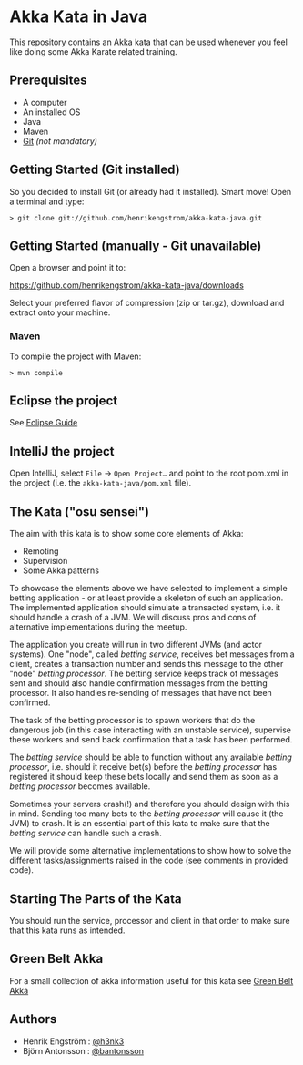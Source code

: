 # Akka Kata in Java

This repository contains an Akka kata that can be used whenever you feel like doing some Akka Karate related training.

## Prerequisites

* A computer
* An installed OS
* Java
* Maven
* [Git](http://git-scm.com/downloads) _(not mandatory)_

## Getting Started (Git installed)

So you decided to install Git (or already had it installed). Smart move!
Open a terminal and type:

```
> git clone git://github.com/henrikengstrom/akka-kata-java.git
```

## Getting Started (manually - Git unavailable)

Open a browser and point it to:

https://github.com/henrikengstrom/akka-kata-java/downloads

Select your preferred flavor of compression (zip or tar.gz), download and extract onto your machine.

### Maven

To compile the project with Maven:

```
> mvn compile
```

## Eclipse the project

See [Eclipse Guide](http://maven.apache.org/guides/mini/guide-ide-eclipse.html)

## IntelliJ the project

Open IntelliJ, select `File` -> `Open Project…` and point to the root pom.xml in the project (i.e. the `akka-kata-java/pom.xml` file).

## The Kata ("osu sensei")

The aim with this kata is to show some core elements of Akka:
* Remoting
* Supervision
* Some Akka patterns

To showcase the elements above we have selected to implement a simple betting application - or at least provide a skeleton of such an application.
The implemented application should simulate a transacted system, i.e. it should handle a crash of a JVM.
We will discuss pros and cons of alternative implementations during the meetup.

The application you create will run in two different JVMs (and actor systems). One "node", called _betting service_, receives bet messages from a client,
creates a transaction number and sends this message to the other "node" _betting processor_. The betting service keeps track of messages sent and should also
handle confirmation messages from the betting processor. It also handles re-sending of messages that have not been confirmed. 

The task of the betting processor is to spawn workers that do the dangerous job (in this case interacting with an unstable service), 
supervise these workers and send back confirmation that a task has been performed. 

The _betting service_ should be able to function without any available _betting processor_, i.e. should it receive bet(s) before the _betting processor_ has
registered it should keep these bets locally and send them as soon as a _betting processor_ becomes available.

Sometimes your servers crash(!) and therefore you should design with this in mind. Sending too many bets to the _betting processor_ will cause
it (the JVM) to crash. It is an essential part of this kata to make sure that the _betting service_ can handle such a crash.

We will provide some alternative implementations to show how to solve the different tasks/assignments raised in the code (see comments in provided code). 

## Starting The Parts of the Kata

You should run the service, processor and client in that order to make sure that this kata runs as intended.

## Green Belt Akka

For a small collection of akka information useful for this kata see [Green Belt Akka](https://github.com/henrikengstrom/akka-kata-java/blob/master/GREEN_BELT_AKKA.md)

## Authors

* Henrik Engström : [@h3nk3](http://twitter.com/h3nk3)
* Björn Antonsson : [@bantonsson](http://twitter.com/bantonsson)

